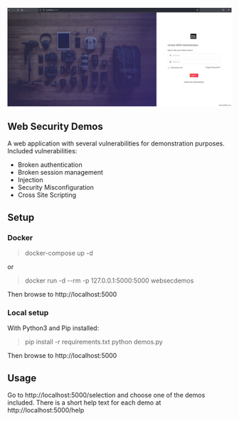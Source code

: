 [![websecdemos](static/img/readme_header.png)](https://github.com/immerio/websecdemos)

## Web Security Demos

A web application with several vulnerabilities for demonstration purposes.
Included vulnerabilities:
-  Broken authentication
- Broken session management
- Injection
- Security Misconfiguration
- Cross Site Scripting

## Setup

### Docker
> docker-compose up -d

or 

> docker run -d --rm -p 127.0.0.1:5000:5000 websecdemos

Then browse to http://localhost:5000

### Local setup

With Python3 and Pip installed:

> pip install -r requirements.txt
> python demos.py

Then browse to http://localhost:5000

## Usage
Go to http://localhost:5000/selection and choose one of the demos included. 
There is a short help text for each demo at http://localhost:5000/help